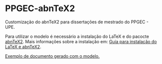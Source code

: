 # PPGEC-abnTeX2

Customização do abnTeX2 para dissertações de mestrado do PPGEC - UPE. 

Para utilizar o modelo é necessário a instalação do LaTeX e do pacocte [abnTeX2](http://www.abntex.net.br/).
Mais informações sobre a instalação em: [Guia para instalação do LaTeX e abnTeX2](https://github.com/abntex/abntex2/wiki/Instalacao).

[Exemplo de documento gerado com o modelo.](https://github.com/victormelo/ppgec-abntex2/blob/master/ppgec-abntex2-modelo.pdf)
